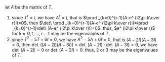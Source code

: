 let $A$ be the matrix of $T$.  
1. since $T^r=I$, we have $A^r=I$, that is $\prod _{k=0}^{r-1}(A-e^ {i2\pi k\over r}I)=0$, then $\det\ \prod _{k=0}^{r-1}(A-e^ {i2\pi k\over r}I)=\prod _{k=0}^{r-1}\det\ (A-e^ {i2\pi k\over r}I)=0$. thus, $e^ {i2\pi k\over r}$ for $k=0,1,\dots,r-1$ may be the eigenvalues of $T$.
2. since $T^2-5T+6I=0$, we have $A^2-5A+6I=0$, that is $(A-2I)(A-3I)=0$, then $\det\ ((A-2I)(A-3I))=\det\ (A-2I)\cdot \det\ (A-3I)=0$, we have $\det\ (A-2I)=0$ or $\det\ (A-3I)=0$. thus, $2$ or $3$ may be the eigenvalues of $T$.